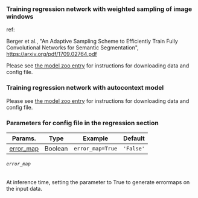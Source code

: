 ### Training regression network with weighted sampling of image windows

ref:

Berger et al., "An Adaptive Sampling Scheme to Efficiently Train Fully Convolutional Networks for Semantic Segmentation",
https://arxiv.org/pdf/1709.02764.pdf

Please see [the model zoo entry](https://cmiclab.cs.ucl.ac.uk/CMIC/NiftyNetExampleServer/blob/master/mr_ct_regression_model_zoo.md)
for instructions for downloading data and config file.

### Training regression network with autocontext model

Please see [the model zoo entry](https://cmiclab.cs.ucl.ac.uk/CMIC/NiftyNetExampleServer/blob/master/autocontext_mr_ct.md)
for instructions for downloading data and config file.


### Parameters for config file in the regression section
|Params.| Type |Example|Default|
|---|---|---|---|
|[error_map](#error_map)|Boolean|`error_map=True`|`'False'`|


###### `error_map`
At inference time, setting the parameter to True to generate errormaps on the input data.

